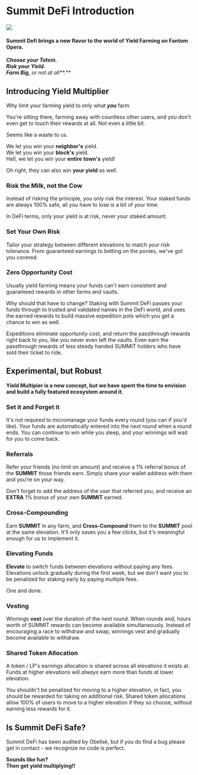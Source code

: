 # Summit DeFi Introduction

![](.gitbook/assets/banner9.png)

#### Summit Defi brings a new flavor to the world of Yield Farming on Fantom Opera.

_**Choose your Totem.  
Risk your Yield.  
Farm Big,** or not at all**.**_


## Introducing Yield Multiplier

Why limit your farming yield to only what _**you**_ farm.

You're sitting there, farming away with countless other users, and you don't even get to touch their rewards at all. Not even a little bit.

Seems like a waste to us.

We let you win your **neighbor's** yield.  
We let you win your **block's** yield.  
Hell, we let you win your **entire** **town's** yield!

Oh right, they can also win **your yield** as well.



### Risk the Milk, not the Cow

Instead of risking the principle, you only risk the interest. Your staked funds are always 100% safe, all you have to lose is a bit of your time.

In DeFi terms, only your yield is at risk, never your staked amount.

### Set Your Own Risk

Tailor your strategy between different elevations to match your risk tolerance. From guaranteed earnings to betting on the ponies, we've got you covered.

### **Zero** Opportunity Cost

Usually yield farming means your funds can't earn consistent and guaranteed rewards in other farms and vaults.

Why should that have to change? Staking with Summit DeFi passes your funds through to trusted and validated names in the DeFi world, and uses the earned rewards to build massive expedition pots which you get a chance to win as well.

Expeditions eliminate opportunity cost, and return the passthrough rewards right back to you, like you never even left the vaults. Even earn the passthrough rewards of less steady handed SUMMIT holders who have sold their ticket to ride.

## Experimental, but Robust


**Yield Multipier is a new concept, but we have spent the time to envision and build a fully featured ecosystem around it.**


### Set it and Forget it

It's not required to micromanage your funds every round \(you can if you'd like\). Your funds are automatically entered into the next round when a round ends. You can continue to win while you sleep, and your winnings will wait for you to come back.

### Referrals

Refer your friends \(no limit on amount\) and receive a 1% referral bonus of the **SUMMIT** those friends earn. Simply share your wallet address with them and you're on your way.

Don't forget to add the address of the user that referred you, and receive an **EXTRA** 1% bonus of your _own_ **SUMMIT** earned.

### Cross-Compounding

Earn **SUMMIT** in any farm, and **Cross-Compound** them to the **SUMMIT** pool at the same elevation. It'll only saves you a few clicks, but it's meaningful enough for us to implement it.

### Elevating Funds

**Elevate** to switch funds between elevations without paying any fees. Elevations unlock gradually during the first week, but we don't want you to be penalized for staking early by paying multiple fees.

One and done.

### Vesting

Winnings **vest** over the duration of the next round. When rounds end, hours worth of SUMMIT rewards can become available simultaneously. Instead of encouraging a race to withdraw and swap, winnings vest and gradually become available to withdraw.

### Shared Token Allocation

A token / LP's earnings allocation is shared across all elevations it exists at. Funds at higher elevations will _always_ earn more than funds at lower elevation.

You shouldn't be penalized for moving to a higher elevation, in fact, you should be rewarded for taking on additional risk. Shared token allocations allow 100% of users to move to a higher elevation if they so choose, without earning less rewards for it. 

## Is Summit DeFi Safe?

Summit DeFi has been audited by Obelisk, but if you do find a bug please get in contact - we recognize no code is perfect.

**Sounds like fun?  
Then get yield multiplying!!**